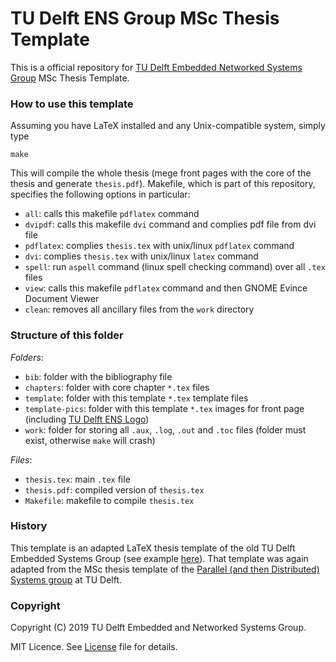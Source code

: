# TU Delft ENS Group MSc Thesis Template

This is a official repository for [TU Delft Embedded Networked Systems Group](http://www.ens.ewi.tudelft.nl) MSc Thesis Template.

### How to use this template

Assuming you have LaTeX installed and any Unix-compatible system, simply type

```
make
```

This will compile the whole thesis (mege front pages with the core of the thesis and generate `thesis.pdf`). Makefile, which is part of this repository, specifies the following options in particular:

- `all`: calls this makefile `pdflatex` command
- `dvipdf`: calls this makefile `dvi` command and complies pdf file from dvi file
- `pdflatex`: complies `thesis.tex` with unix/linux `pdflatex` command
- `dvi`: complies `thesis.tex` with unix/linux `latex` command
- `spell`: run `aspell` command (linux spell checking command) over all `.tex` files
- `view`: calls this makefile `pdflatex` command and then GNOME Evince Document Viewer
- `clean`: removes all ancillary files from the `work` directory

### Structure of this folder

_Folders_:

- `bib`: folder with the bibliography file
- `chapters`: folder with core chapter `*.tex` files
- `template`: folder with this template `*.tex` template files
- `template-pics`: folder with this template `*.tex` images for front page (including [TU Delft ENS Logo](https://github.com/TUDSSL/TUD_ENS_Logo))
- `work`: folder for storing all `.aux`, `.log`, `.out` and `.toc` files (folder must exist, otherwise `make` will crash)

_Files_:

- `thesis.tex`: main `.tex` file
- `thesis.pdf`: compiled version of `thesis.tex`
- `Makefile`: makefile to compile `thesis.tex`

### History

This template is an adapted LaTeX thesis template of the old TU Delft Embedded Systems Group (see example [here](https://repository.tudelft.nl/islandora/object/uuid%3A6d5a3afd-1966-4357-b063-7a82c0fdb0ab)). That template was again adapted from the MSc thesis template of the [Parallel (and then Distributed) Systems group](https://www.tudelft.nl/ewi/over-de-faculteit/afdelingen/software-technology/distributed-systems/) at TU Delft.

### Copyright

Copyright (C) 2019 TU Delft Embedded and Networked Systems Group.

MIT Licence. See [License](https://github.com/TUDSSL/TUD_ENS_MSc_Thesis_Template/blob/master/LICENSE) file for details.

